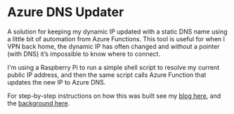 # Azure DNS Updater
A solution for keeping my dynamic IP updated with a static DNS name using a little bit of automation from Azure Functions. This tool is useful for when I VPN back home, the dynamic IP has often changed and without a pointer (with DNS) it’s impossible to know where to connect.

I'm using a Raspberry Pi to run a simple shell script to resolve my current public IP address, and then the same script calls Azure Function that updates the new IP to Azure DNS. 

For step-by-step instructions on how this was built see my [blog here](https://jussiroine.com/2019/06/building-a-simple-and-secure-dns-updater-for-azure-dns-using-raspberry-pi-and-azure-functions/), and the [background here](https://jussiroine.com/2018/06/building-a-simple-and-secure-dns-updater-for-azure-dns-with-powershell/).
